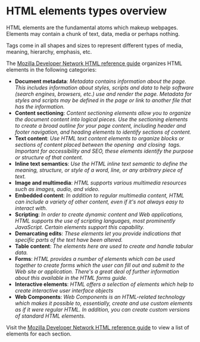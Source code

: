 # HTML elements types overview

HTML elements are the fundamental atoms which makeup webpages. Elements may contain a chunk of text, data, media or perhaps nothing.

Tags come in all shapes and sizes to represent different types of media, meaning, hierarchy, emphasis, etc.

The [Mozilla Developer Network HTML reference guide](https://developer.mozilla.org/en-US/docs/Web/HTML/Element) organizes HTML elements in the following categories:

- **Document metadata**: *Metadata contains information about the page. This includes information about styles, scripts and data to help software (search engines, browsers, etc.) use and render the page. Metadata for styles and scripts may be defined in the page or link to another file that has the information.*
- **Content sectioning**: *Content sectioning elements allow you to organize the document content into logical pieces. Use the sectioning elements to create a broad outline for your page content, including header and footer navigation, and heading elements to identify sections of content.*
- **Text content**: *Use HTML text content elements to organize blocks or sections of content placed between the opening <body> and closing </body> tags. Important for accessibility and SEO, these elements identify the purpose or structure of that content.*
- **Inline text semantics**: *Use the HTML inline text semantic to define the meaning, structure, or style of a word, line, or any arbitrary piece of text.*
- **Image and multimedia**: *HTML supports various multimedia resources such as images, audio, and video.*
- **Embedded content**: *In addition to regular multimedia content, HTML can include a variety of other content, even if it's not always easy to interact with.*
- **Scripting**: *In order to create dynamic content and Web applications, HTML supports the use of scripting languages, most prominently JavaScript. Certain elements support this capability.*
- **Demarcating edits**: *These elements let you provide indications that specific parts of the text have been altered.*
- **Table content**: *The elements here are used to create and handle tabular data.*
- **Forms**: *HTML provides a number of elements which can be used together to create forms which the user can fill out and submit to the Web site or application. There's a great deal of further information about this available in the HTML forms guide.*
- **Interactive elements**: *HTML offers a selection of elements which help to create interactive user interface objects*
- **Web Components**: *Web Components is an HTML-related technology which makes it possible to, essentially, create and use custom elements as if it were regular HTML. In addition, you can create custom versions of standard HTML elements.*

Visit the [Mozilla Developer Network HTML reference guide](https://developer.mozilla.org/en-US/docs/Web/HTML/Element) to view a list of elements for each section.

